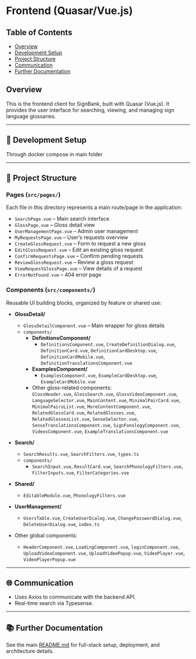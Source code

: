 # Frontend (Quasar/Vue.js)

## Table of Contents
- [Overview](#overview)
- [Development Setup](#-development-setup)
- [Project Structure](#-project-structure)
- [Communication](#-communication)
- [Further Documentation](#-further-documentation)

## Overview

This is the frontend client for SignBank, built with Quasar (Vue.js). It provides the user interface for searching, viewing, and managing sign language glossaries.

---

## 🚀 Development Setup

Through docker compose in main folder

---

## 📁 Project Structure

### Pages (`src/pages/`)
Each file in this directory represents a main route/page in the application:
- `SearchPage.vue` – Main search interface
- `GlossPage.vue` – Gloss detail view
- `UserManagementPage.vue` – Admin user management
- `MyRequestsPage.vue` – User’s requests overview
- `CreateGlossRequest.vue` – Form to request a new gloss
- `EditGlossRequest.vue` – Edit an existing gloss request
- `ConfirmRequestsPage.vue` – Confirm pending requests
- `ReviewGlossRequest.vue` – Review a gloss request
- `ViewRequestGlossPage.vue` – View details of a request
- `ErrorNotFound.vue` – 404 error page

### Components (`src/components/`)
Reusable UI building blocks, organized by feature or shared use:

- **GlossDetail/**
  - `GlossDetailComponent.vue` – Main wrapper for gloss details
  - `components/`
    - **DefinitionsComponent/**
      - `DefinitionsComponent.vue`, `CreateDefinitionDialog.vue`, `DefinitionCard.vue`, `DefinitionCardDesktop.vue`, `DefinitionCardMobile.vue`, `DefinitionTranslationsComponent.vue`
    - **ExamplesComponent/**
      - `ExamplesComponent.vue`, `ExampleCardDesktop.vue`, `ExampleCardMobile.vue`
    - Other gloss-related components:  
      `GlossHeader.vue`, `GlossSearch.vue`, `GlossVideoComponent.vue`, `LanguageSelector.vue`, `MainContent.vue`, `MinimalPairCard.vue`, `MinimalPairsList.vue`, `MoreContentComponent.vue`, `RelatedGlossCard.vue`, `RelatedGlosses.vue`, `RelatedGlossesList.vue`, `SenseSelector.vue`, `SenseTranslationsComponent.vue`, `SignFonologyComponent.vue`, `VideosComponent.vue`, `ExampleTranslationsComponent.vue`

- **Search/**
  - `SearchResults.vue`, `SearchFilters.vue`, `types.ts`
  - `components/`
    - `SearchInput.vue`, `ResultCard.vue`, `SearchPhonologyFilters.vue`, `FilterInputs.vue`, `FilterCategories.vue`

- **Shared/**
  - `EditableModule.vue`, `PhonologyFilters.vue`

- **UserManagement/**
  - `UsersTable.vue`, `CreateUserDialog.vue`, `ChangePasswordDialog.vue`, `DeleteUserDialog.vue`, `index.ts`

- Other global components:
  - `HeaderComponent.vue`, `LoadingComponent.vue`, `loginComponent.vue`, `UploadVideoComponent.vue`, `UploadVideoPopup.vue`, `VideoPlayer.vue`, `VideoPlayerPopup.vue`

---

## 🌐 Communication

- Uses Axios to communicate with the backend API.
- Real-time search via Typesense.

---

## 📚 Further Documentation

See the main [README.md](../README.md) for full-stack setup, deployment, and architecture details.
